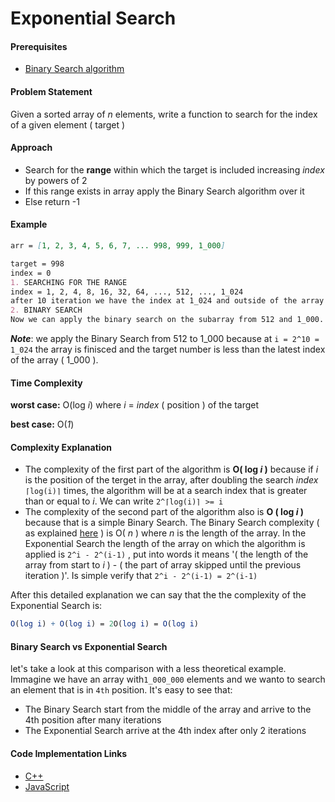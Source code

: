 # Exponential Search

#### Prerequisites

- [Binary Search algorithm](https://github.com/faridevnz/Algorithms-Explanation/blob/master/en/Search%20Algorithms/Binary%20Search.md)

#### Problem Statement

Given a sorted array of *n* elements, write a function to search for the index of a given element ( target )

#### Approach

- Search for the **range** within which the target is included increasing *index* by powers of 2
- If this range exists in array apply the Binary Search algorithm over it
- Else return -1

#### Example

```markdown
arr = [1, 2, 3, 4, 5, 6, 7, ... 998, 999, 1_000]

target = 998
index = 0
1. SEARCHING FOR THE RANGE
index = 1, 2, 4, 8, 16, 32, 64, ..., 512, ..., 1_024
after 10 iteration we have the index at 1_024 and outside of the array 
2. BINARY SEARCH
Now we can apply the binary search on the subarray from 512 and 1_000.
```

***Note***: we apply the Binary Search from 512 to 1_000 because at `i = 2^10 = 1_024` the array is finisced and the target number is less than the latest index of the array ( 1_000 ).

#### Time Complexity

**worst case:** O(log *i*) where *i* = *index* ( position ) of the target

**best case:** O(*1*)

#### Complexity Explanation

- The complexity of the first part of the algorithm is **O( log *i* )** because if *i* is the position of the terget in the array, after doubling the search *index* `⌈log(i)⌉` times, the algorithm will be at a search index that is greater than or equal to *i*. We can write `2^⌈log(i)⌉ >= i`
- The complexity of the second part of the algorithm also is **O ( log *i* )** because that is a simple Binary Search. The Binary Search complexity ( as explained [here](https://github.com/faridevnz/Algorithms-Explanation/blob/master/en/Search%20Algorithms/Binary%20Search.md) ) is O( *n* ) where *n* is the length of the array. In the Exponential Search the length of the array on which the algorithm is applied is `2^i - 2^(i-1)` , put into words it means '( the length of the array from start to *i* ) - ( the part of array skipped until the previous iteration )'. Is simple verify that `2^i - 2^(i-1) = 2^(i-1) ` 

After this detailed explanation we can say that the the complexity of the Exponential Search is:

```mathematica
O(log i) + O(log i) = 2O(log i) = O(log i)
```

#### Binary Search vs Exponential Search

let's take a look at this comparison with a less theoretical example. Immagine we have an array with`1_000_000` elements and we wanto to search an element that is in `4th` position. It's easy to see that:

- The Binary Search start from the middle of the array and arrive to the 4th position after many iterations
- The Exponential Search arrive at the 4th index after only 2 iterations

#### Code Implementation Links

- [C++](https://github.com/TheAlgorithms/C-Plus-Plus/blob/master/search/exponential_search.cpp)
- [JavaScript](https://github.com/TheAlgorithms/Javascript/blob/master/Search/ExponentialSearch.js)
